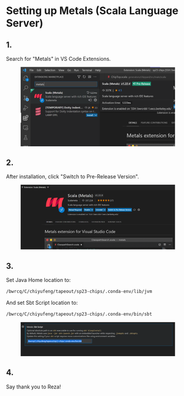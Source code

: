 # Setting up Metals (Scala Language Server)

## 1.&#x20;

Search for "Metals" in VS Code Extensions.

<figure><img src="../.gitbook/assets/image (2) (1) (4).png" alt=""><figcaption></figcaption></figure>

## 2.

After installation, click "Switch to Pre-Release Version".

<figure><img src="../.gitbook/assets/image (1).png" alt=""><figcaption></figcaption></figure>



## 3.&#x20;

Set Java Home location to:

```bash
/bwrcq/C/chiyufeng/tapeout/sp23-chips/.conda-env/lib/jvm
```



And set Sbt Script location to:

```bash
/bwrcq/C/chiyufeng/tapeout/sp23-chips/.conda-env/bin/sbt
```

<figure><img src="../.gitbook/assets/image (5).png" alt=""><figcaption></figcaption></figure>

## 4.

Say thank you to Reza!
